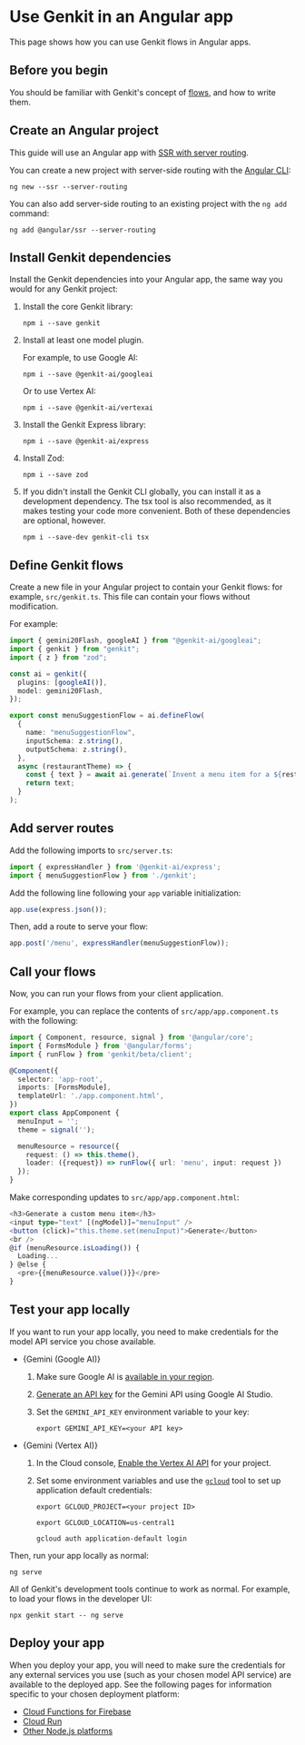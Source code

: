 # Use Genkit in an Angular app

This page shows how you can use Genkit flows in Angular apps.

## Before you begin

You should be familiar with Genkit's concept of [flows](flows), and how to write
them.

## Create an Angular project

This guide will use an Angular app with
[SSR with server routing](https://angular.dev/guide/hybrid-rendering).

You can create a new project with server-side routing with the
[Angular CLI](https://angular.dev/installation#install-angular-cli):

```posix-terminal
ng new --ssr --server-routing
```

You can also add server-side routing to an existing project with the `ng add` command:

```posix-terminal
ng add @angular/ssr --server-routing
```

## Install Genkit dependencies

Install the Genkit dependencies into your Angular app, the same way you would
for any Genkit project:

1.  Install the core Genkit library:

    ```posix-terminal
    npm i --save genkit
    ```

1.  Install at least one model plugin.

    For example, to use Google AI:

    ```posix-terminal
    npm i --save @genkit-ai/googleai
    ```

    Or to use Vertex AI:

    ```posix-terminal
    npm i --save @genkit-ai/vertexai
    ```

1.  Install the Genkit Express library:

    ```posix-terminal
    npm i --save @genkit-ai/express
    ```

1.  Install Zod:

    ```posix-terminal
    npm i --save zod
    ```

1.  If you didn't install the Genkit CLI globally, you can install it as a
    development dependency. The tsx tool is also recommended, as it makes
    testing your code more convenient. Both of these dependencies are optional,
    however.

    ```posix-terminal
    npm i --save-dev genkit-cli tsx
    ```

## Define Genkit flows

Create a new file in your Angular project to contain your Genkit flows: for
example, `src/genkit.ts`. This file can contain your flows without
modification.

For example:

```ts
import { gemini20Flash, googleAI } from "@genkit-ai/googleai";
import { genkit } from "genkit";
import { z } from "zod";

const ai = genkit({
  plugins: [googleAI()],
  model: gemini20Flash,
});

export const menuSuggestionFlow = ai.defineFlow(
  {
    name: "menuSuggestionFlow",
    inputSchema: z.string(),
    outputSchema: z.string(),
  },
  async (restaurantTheme) => {
    const { text } = await ai.generate(`Invent a menu item for a ${restaurantTheme} themed restaurant.`);
    return text;
  }
);
```

## Add server routes

Add the following imports to `src/server.ts`:

```ts
import { expressHandler } from '@genkit-ai/express';
import { menuSuggestionFlow } from './genkit';
```

Add the following line following your `app` variable initialization:

```ts
app.use(express.json());
```

Then, add a route to serve your flow:

```ts
app.post('/menu', expressHandler(menuSuggestionFlow));
```

## Call your flows

Now, you can run your flows from your client application.

For example, you can replace the contents of
`src/app/app.component.ts` with the following:

```ts
import { Component, resource, signal } from '@angular/core';
import { FormsModule } from '@angular/forms';
import { runFlow } from 'genkit/beta/client';

@Component({
  selector: 'app-root',
  imports: [FormsModule],
  templateUrl: './app.component.html',
})
export class AppComponent {
  menuInput = '';
  theme = signal('');

  menuResource = resource({
    request: () => this.theme(),
    loader: ({request}) => runFlow({ url: 'menu', input: request })
  });
}
```

Make corresponding updates to `src/app/app.component.html`:

```ts
<h3>Generate a custom menu item</h3>
<input type="text" [(ngModel)]="menuInput" />
<button (click)="this.theme.set(menuInput)">Generate</button>
<br />
@if (menuResource.isLoading()) {
  Loading...
} @else {
  <pre>{{menuResource.value()}}</pre>
}
```

## Test your app locally

If you want to run your app locally, you need to make credentials for the model
API service you chose available.

- {Gemini (Google AI)}

  1.  Make sure Google AI is
      [available in your region](https://ai.google.dev/available_regions).

  1.  [Generate an API key](https://aistudio.google.com/app/apikey) for the
      Gemini API using Google AI Studio.

  1.  Set the `GEMINI_API_KEY` environment variable to your key:

      ```posix-terminal
      export GEMINI_API_KEY=<your API key>
      ```

- {Gemini (Vertex AI)}

  1.  In the Cloud console,
      [Enable the Vertex AI API](https://console.cloud.google.com/apis/library/aiplatform.googleapis.com?project=_)
      for your project.

  1.  Set some environment variables and use the
      [`gcloud`](https://cloud.google.com/sdk/gcloud) tool to set up application
      default credentials:

      ```posix-terminal
      export GCLOUD_PROJECT=<your project ID>

      export GCLOUD_LOCATION=us-central1

      gcloud auth application-default login
      ```

Then, run your app locally as normal:

```posix-terminal
ng serve
```

All of Genkit's development tools continue to work as normal. For example, to
load your flows in the developer UI:

```posix-terminal
npx genkit start -- ng serve
```

## Deploy your app 

When you deploy your app, you will need to make sure the credentials for any
external services you use (such as your chosen model API service) are available
to the deployed app. See the following pages for information specific to your
chosen deployment platform:

- [Cloud Functions for Firebase](firebase)
- [Cloud Run](cloud-run)
- [Other Node.js platforms](deploy-node)
